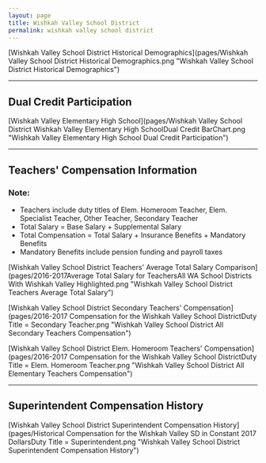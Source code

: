 ```yaml
---
layout: page
title: Wishkah Valley School District
permalink: wishkah valley school district
---
```



[Wishkah Valley School District Historical Demographics](pages/Wishkah Valley School District Historical Demographics.png "Wishkah Valley School District Historical Demographics")

___

## Dual Credit Participation

[Wishkah Valley Elementary High School](pages/Wishkah Valley School District Wishkah Valley Elementary High SchoolDual Credit BarChart.png "Wishkah Valley Elementary High School Dual Credit Participation")


___

## Teachers' Compensation Information
### Note:
- Teachers include duty titles of Elem. Homeroom Teacher, Elem. Specialist Teacher, Other Teacher, Secondary Teacher
- Total Salary = Base Salary + Supplemental Salary
- Total Compensation = Total Salary + Insurance Benefits + Mandatory Benefits
- Mandatory Benefits include pension funding and payroll taxes

[Wishkah Valley School District Teachers' Average Total Salary Comparison](pages/2016-2017Average Total Salary for TeachersAll WA School Districts With Wishkah Valley Highlighted.png "Wishkah Valley School District Teachers Average Total Salary")

[Wishkah Valley School District Secondary Teachers' Compensation](pages/2016-2017 Compensation for the Wishkah Valley School DistrictDuty Title = Secondary Teacher.png "Wishkah Valley School District All Secondary Teachers Compensation")

[Wishkah Valley School District Elem. Homeroom Teachers' Compensation](pages/2016-2017 Compensation for the Wishkah Valley School DistrictDuty Title = Elem. Homeroom Teacher.png "Wishkah Valley School District All Elementary Teachers Compensation")


___

## Superintendent Compensation History

[Wishkah Valley School District Superintendent Compensation History](pages/Historical Compensation for the Wishkah Valley SD in Constant 2017 DollarsDuty Title = Superintendent.png "Wishkah Valley School District Superintendent Compensation History")

